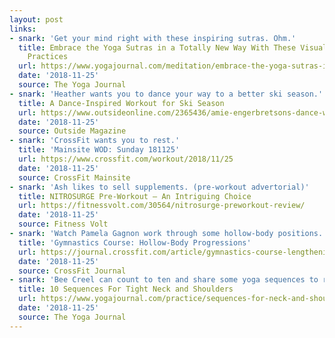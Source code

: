 ```yaml
---
layout: post
links:
- snark: 'Get your mind right with these inspiring sutras. Ohm.'
  title: Embrace the Yoga Sutras in a Totally New Way With These Visual Meditation
    Practices
  url: https://www.yogajournal.com/meditation/embrace-the-yoga-sutras-in-a-totally-new-way-with-these-visual-meditation-practices
  date: '2018-11-25'
  source: The Yoga Journal
- snark: 'Heather wants you to dance your way to a better ski season.'
  title: A Dance-Inspired Workout for Ski Season
  url: https://www.outsideonline.com/2365436/amie-engerbretsons-dance-workout?utm_campaign=rss&utm_source=rss&utm_medium=xmlfeed
  date: '2018-11-25'
  source: Outside Magazine
- snark: 'CrossFit wants you to rest.'
  title: 'Mainsite WOD: Sunday 181125'
  url: https://www.crossfit.com/workout/2018/11/25
  date: '2018-11-25'
  source: CrossFit Mainsite
- snark: 'Ash likes to sell supplements. (pre-workout advertorial)'
  title: NITROSURGE Pre-Workout – An Intriguing Choice
  url: https://fitnessvolt.com/30564/nitrosurge-preworkout-review/
  date: '2018-11-25'
  source: Fitness Volt
- snark: 'Watch Pamela Gagnon work through some hollow-body positions. All the core strength.'
  title: 'Gymnastics Course: Hollow-Body Progressions'
  url: https://journal.crossfit.com/article/gymnastics-course-lengthening-the-lever
  date: '2018-11-25'
  source: CrossFit Journal
- snark: 'Bee Creel can count to ten and share some yoga sequences to release your tight neck and shoulders.'
  title: 10 Sequences For Tight Neck and Shoulders
  url: https://www.yogajournal.com/practice/sequences-for-neck-and-shoulders
  date: '2018-11-25'
  source: The Yoga Journal
---
```

